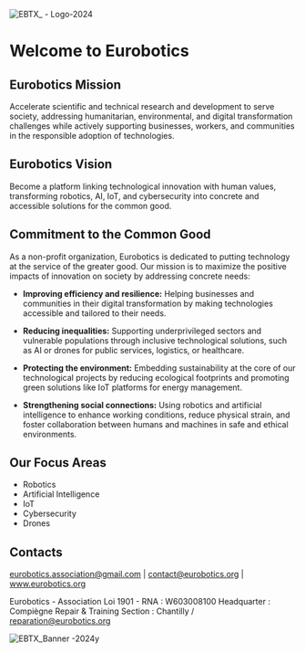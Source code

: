 
![EBTX_ - Logo-2024](https://github.com/user-attachments/assets/e5e3d4d0-1e24-4a9f-9cac-788d3271fa5d)

# Welcome to Eurobotics

## Eurobotics Mission

Accelerate scientific and technical research and development to serve society, addressing humanitarian, environmental, and digital transformation challenges while actively supporting businesses, workers, and communities in the responsible adoption of technologies.

## Eurobotics Vision

Become a platform linking technological innovation with human values, transforming robotics, AI, IoT, and cybersecurity into concrete and accessible solutions for the common good.

## Commitment to the Common Good

As a non-profit organization, Eurobotics is dedicated to putting technology at the service of the greater good. Our mission is to maximize the positive impacts of innovation on society by addressing concrete needs:

- **Improving efficiency and resilience:** Helping businesses and communities in their digital transformation by making technologies accessible and tailored to their needs.
  
- **Reducing inequalities:** Supporting underprivileged sectors and vulnerable populations through inclusive technological solutions, such as AI or drones for public services, logistics, or healthcare.
  
- **Protecting the environment:** Embedding sustainability at the core of our technological projects by reducing ecological footprints and promoting green solutions like IoT platforms for energy management.
  
- **Strengthening social connections:** Using robotics and artificial intelligence to enhance working conditions, reduce physical strain, and foster collaboration between humans and machines in safe and ethical environments.


## Our Focus Areas

- Robotics
- Artificial Intelligence
- IoT
- Cybersecurity
- Drones

## Contacts

eurobotics.association@gmail.com | contact@eurobotics.org | www.eurobotics.org

Eurobotics - Association Loi 1901 - RNA : W603008100
Headquarter : Compiègne
Repair & Training Section : Chantilly / reparation@eurobotics.org 


![EBTX_Banner -2024y](https://github.com/user-attachments/assets/fe12392c-fb14-4463-96b3-caddc57c09ca)

